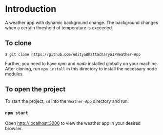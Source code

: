 # Introduction

A weather app with dynamic background change. The background changes when a certain threshold of temperature is exceeded.

## To clone

`$ git clone https://github.com/AdityaBhattacharya1/Weather-App`

Further, you need to have *npm* and *node* installed globally on your machine. <br>
After cloning, run `npm install` in this directory to install the necessary node modules.

## To open the project

To start the project, `cd` into the `Weather-App` directory and run:

### `npm start`

Open [http://localhost:3000](http://localhost:3000) to view the weather app in your desired browser.

